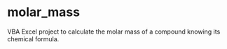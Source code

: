 # molar_mass
VBA Excel project to calculate the molar mass of a compound knowing its chemical formula.
